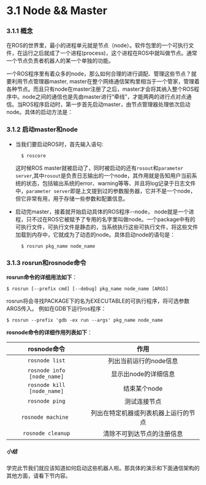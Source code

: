 # 3.1 Node && Master

### 3.1.1 概念
在ROS的世界里，最小的进程单元就是节点（node）。软件包里的一个可执行文件，在运行之后就成了一个进程(process)，这个进程在ROS中就叫做节点。通常一个节点负责者机器人的某一个单独的功能。

一个ROS程序里有着众多的node，那么如何合理的进行调配、管理这些节点？就要利用节点管理器master, master在整个网络通信架构里相当于一个管家，管理着各种节点。而且只有node在master注册了之后，master才会将其纳入整个ROS程序中。node之间的通信也是先由master进行“牵线”，才能两两的进行点对点通信。当ROS程序启动时，第一步首先启动master，由节点管理器处理依次启动node。具体的启动方法是：



### 3.1.2 启动master和node
* 当我们要启动ROS时，首先输入语句:

		$ roscore

	这时候ROS master就被启动了，同时被启动的还有`rosout`和`parameter server`,其中`rosout`是负责日志输出的一个node，其作用就是告知用户当前系统的状态，包括输出系统的error、warning等等、并且将log记录于日志文件中，`parameter server`即是上文提到过的参数服务器，它并不是一个node，但它非常有用，用于存储一些参数和配置信息。

* 启动完master，接着就开始启动具体的ROS程序--node， node就是一个进程，只不过在ROS它被赋予了专用的名字里叫做node。一个package中有的可执行文件，可执行文件是静态的，当系统执行这些可执行文件，将这些文件加载到内存中，它就成为了动态的node。具体启动node的语句是：

		$ rosrun pkg_name node_name

### 3.1.3 rosrun和rosnode命令
**rosrun命令的详细用法如下**：

	$ rosrun [--prefix cmd] [--debug] pkg_name node_name [ARGS]

rosrun将会寻找PACKAGE下的名为EXECUTABLE的可执行程序，将可选参数ARGS传入。
例如在GDB下运行ros程序：

	$ rosrun --prefix 'gdb -ex run --args' pkg_name node_name


**rosnode命令的详细作用列表如下**：


|    rosnode命令    | 作用 |
| :------:   | :------:           |
| `rosnode list`               |   列出当前运行的node信息 |
| `rosnode info [node_name]`   |  显示出node的详细信息  |
| `rosnode kill [node_name]`   |  结束某个node |
| `rosnode ping`    |   测试连接节点 |
| `rosnode machine `     |  列出在特定机器或列表机器上运行的节点 |
| `rosnode cleanup`| 清除不可到达节点的注册信息|



##### 小结
学完此节我们就应该知道如何启动这些机器人啦。那具体的演示和下面通信架构的其他方面，请看下节内容。
